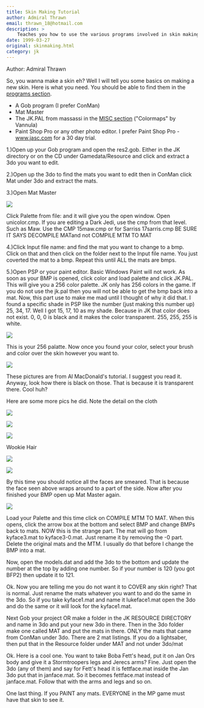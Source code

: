 ```yaml
---
title: Skin Making Tutorial
author: Admiral Thrawn
email: thrawn_18@hotmail.com
description: >
    Teaches you how to use the various programs involved in skin making.
date: 1999-03-27
original: skinmaking.html
category: jk
---
```


Author: Admiral Thrawn

So, you wanna make a skin eh? Well I will tell you some basics on making
a new skin. Here is what you need.  You should be able to find them in the
[programs section](/programs/).

* A Gob program (I prefer ConMan)  
* Mat Master 
* The JK.PAL from massassi in the [MISC section](/misc/) ("Colormaps" by Vannula) 
* Paint Shop Pro or any other photo editor. I prefer Paint Shop Pro -
  www.jasc.com for a 30 day trial.  
  
1.)Open up your Gob program and open the res2.gob. Either in the JK
directory or on the CD under Gamedata/Resource and click and extract a
3do you want to edit.  
  
2.)Open up the 3do to find the mats you want to edit then in ConMan
click Mat under 3do and extract the mats.  
  
3.)Open Mat Master  
  
![](skin1.gif)  
  
Click Palette from file: and it will give you the open window. Open
unicolor.cmp. If you are editing a Dark Jedi, use the cmp from that
level. Such as Maw. Use the CMP 15maw.cmp or for Sarriss 17sarris.cmp BE
SURE IT SAYS DECOMPILE MATand not COMPILE MTM TO MAT  
  
4.)Click Input file name: and find the mat you want to change to a bmp.
Click on that and then click on the folder next to the Input file name.
You just coverted the mat to a bmp. Repeat this until ALL the mats are
bmps.  
  
5.)Open PSP or your paint editor. Basic Windows Paint will not work. As
soon as your BMP is opened, click color and load palette and click
JK.PAL. This will give you a 256 color palette. JK only has 256 colors
in the game. If you do not use the jk.pal then you will not be able to
get the bmp back into a mat. Now, this part use to make me mad until I
thought of why it did that. I found a specific shade in PSP like the
number (just making this number up) 25, 34, 17. Well I got 15, 17, 10 as
my shade. Because in JK that color does not exist. 0, 0, 0 is black and
it makes the color transparent. 255, 255, 255 is white.  
  
![](skin2.gif)  
  
This is your 256 palatte. Now once you found your color, select your
brush and color over the skin however you want to.  
  
![](skin3.gif)  
  
These pictures are from Al MacDonald's tutorial. I suggest you read it.
Anyway, look how there is black on those. That is because it is
transparent there. Cool huh?  
  
Here are some more pics he did. Note the detail on the cloth  
  
![](skin4.gif)  
  
![](skin5.gif)  
  
![](skin6.gif)  
  
Wookie Hair  
  
![](skin7.gif)  
  
![](skin8.gif)  
  
By this time you should notice all the faces are smeared. That is
because the face seen above wraps around to a part of the side. Now
after you finished your BMP open up Mat Master again.  
  
![](skin1.gif)  
  
Load your Palette and this time click on COMPILE MTM TO MAT. When this
opens, click the arrow box at the bottom and select BMP and change BMPs
back to mats. NOW this is the strange part. The mat will go from
kyface3.mat to kyface3-0.mat. Just rename it by removing the -0 part.
Delete the original mats and the MTM. I usually do that before I change
the BMP into a mat.  
  
Now, open the models.dat and add the 3do to the bottom and update the
number at the top by adding one number. So if your number is 120 (you
got BFP2) then update it to 121.  
  
Ok. Now you are telling me you do not want it to COVER any skin right?
That is normal. Just rename the mats whatever you want to and do the
same in the 3do. So if you take kyface1.mat and name it lukeface1.mat
open the 3do and do the same or it will look for the kyface1.mat.  
  
Next Gob your project OR make a folder in the JK RESOURCE DIRECTORY and
name in 3do and put your new 3do in there. Then in the 3do folder make
one called MAT and put the mats in there. ONLY the mats that came from
ConMan under 3do. There are 2 mat listings. If you do a lightsaber, then
put that in the Resource folder under MAT and not under 3do/mat  
  
Ok. Here is a cool one. You want to take Boba Fett's head, put it on Jan
Ors body and give it a Stormtroopers legs and Jerecs arms? Fine. Just
open the 3do (any of them) and say for Fett's head it is fettface.mat
inside the Jan 3do put that in janface.mat. So it becomes fettface.mat
instead of janface.mat. Follow that with the arms and legs and so on.  
  
One last thing. If you PAINT any mats. EVERYONE in the MP game must have
that skin to see it.   
  
